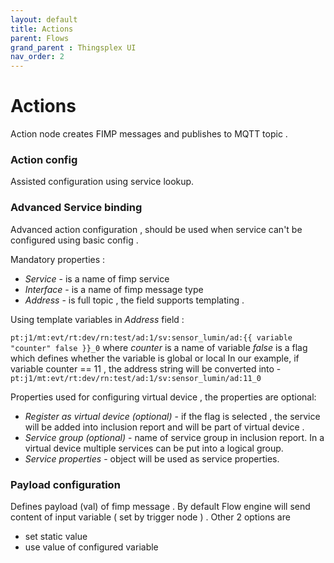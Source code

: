 ```yaml
---
layout: default
title: Actions
parent: Flows
grand_parent : Thingsplex UI
nav_order: 2
---
```


# Actions

Action node creates FIMP messages and publishes to MQTT topic .

### Action config 

 Assisted configuration using service lookup.  

### Advanced Service binding 

 Advanced action configuration , should be used when service can't be configured using basic config .
 
 Mandatory properties : 
 
 - *Service* - is a name of fimp service 
 - *Interface* - is a name of fimp message type 
 - *Address* - is full topic , the field supports templating . 
 
 Using template variables in *Address* field :
 
 `pt:j1/mt:evt/rt:dev/rn:test/ad:1/sv:sensor_lumin/ad:{{ variable "counter" false }}_0`
 where *counter* is a name of variable 
 *false* is a flag which defines whether the variable is global or local
  In our example, if variable counter == 11 , the address string will be converted into - 
 `pt:j1/mt:evt/rt:dev/rn:test/ad:1/sv:sensor_lumin/ad:11_0` 
 
 
 Properties used for configuring virtual device , the properties are optional:
  - *Register as virtual device (optional)* - if the flag is selected , the service will be added into inclusion report and will be part of virtual device .
 - *Service group (optional)* - name of service group in inclusion report. In a virtual device multiple services can be put into a logical group.
 - *Service properties* - object will be used as service properties. 
 
  
### Payload configuration 

Defines payload (val) of fimp message . By default Flow engine will send content of input variable ( set by trigger node ) . 
Other 2 options are 
 * set static value 
 * use value of configured variable 